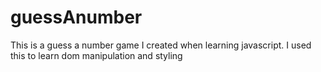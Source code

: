 # guessAnumber

This is a guess a number game I created when learning javascript. I used this to learn dom manipulation and styling
